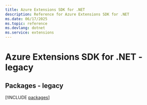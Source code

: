 ```yaml
---
title: Azure Extensions SDK for .NET
description: Reference for Azure Extensions SDK for .NET
ms.date: 06/17/2025
ms.topic: reference
ms.devlang: dotnet
ms.service: extensions
---
```

# Azure Extensions SDK for .NET - legacy
## Packages - legacy
[!INCLUDE [packages](extensions-index.md)]